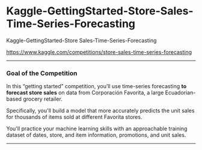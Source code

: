 # Kaggle-GettingStarted-Store-Sales-Time-Series-Forecasting
Kaggle-GettingStarted-Store Sales-Time-Series-Forecasting

https://www.kaggle.com/competitions/store-sales-time-series-forecasting

-----

### Goal of the Competition
In this “getting started” competition, you’ll use time-series forecasting **to forecast store sales** on data from Corporación Favorita, a large Ecuadorian-based grocery retailer.

Specifically, you'll build a model that more accurately predicts the unit sales for thousands of items sold at different Favorita stores. 

You'll practice your machine learning skills with an approachable training dataset of dates, store, and item information, promotions, and unit sales.

-----

